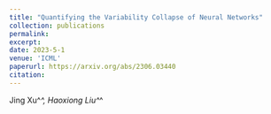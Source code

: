 ```yaml
---
title: "Quantifying the Variability Collapse of Neural Networks"
collection: publications
permalink: 
excerpt: 
date: 2023-5-1
venue: 'ICML'
paperurl: https://arxiv.org/abs/2306.03440
citation: 
---
```

Jing Xu^*^, Haoxiong Liu^*^